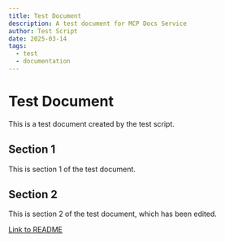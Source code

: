 ```yaml
---
title: Test Document
description: A test document for MCP Docs Service
author: Test Script
date: 2025-03-14
tags:
  - test
  - documentation
---
```


# Test Document

This is a test document created by the test script.

## Section 1

This is section 1 of the test document.

## Section 2

This is section 2 of the test document, which has been edited.

[Link to README](README.md)
